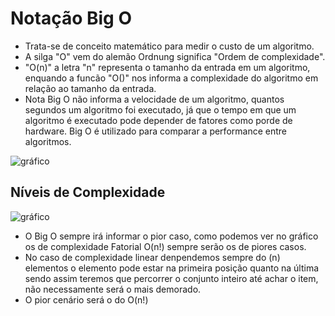 # Notação Big O
- Trata-se de conceito matemático para medir o custo de um algoritmo.
-  A silga "O" vem do alemão Ordnung significa "Ordem de complexidade".
-  "O(n)" a letra "n"  representa o tamanho da entrada em um algoritmo, enquando a funcão "O()" nos informa a complexidade do algoritmo em relação ao tamanho da entrada.
- Nota Big O não informa a velocidade de um algoritmo, quantos segundos um algoritmo foi executado, já que o tempo em que um algoritmo é executado pode depender de fatores como porde de hardware.  Big O é utilizado para comparar a performance entre algoritmos.

![gráfico](https://www.freecodecamp.org/portuguese/news/content/images/2021/12/1_KfZYFUT2OKfjekJlCeYvuQ.jpeg)

## Níveis de Complexidade 

![gráfico](https://www.sahinarslan.tech/static/b14f0f927757ce111e7338d849f219a5/17bda/big-o-table.jpg)

- O Big O sempre irá informar o pior caso, como podemos ver no gráfico os de complexidade Fatorial O(n!) sempre serão os de piores casos.
- No caso de complexidade linear denpendemos sempre do (n) elementos o elemento pode estar na primeira posição quanto na última sendo assim teremos que percorrer o conjunto inteiro até achar o item, não necessamente será o mais demorado.
-  O pior cenário será o do O(n!)
